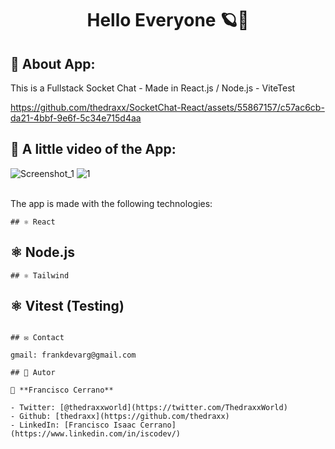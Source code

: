 <h1 align="center"> Hello Everyone 🪐👋</h1>

## 🤖 About App:
This is a Fullstack Socket Chat - Made in React.js / Node.js - ViteTest

https://github.com/thedraxx/SocketChat-React/assets/55867157/c57ac6cb-da21-4bbf-9e6f-5c34e715d4aa

## 🎥 A little video of the App:
![Screenshot_1](https://github.com/thedraxx/SocketChat-React/assets/55867157/847f20a9-a0e3-4fce-b557-e278ad4c67e6)
![1](https://github.com/thedraxx/SocketChat-React/assets/55867157/9b4acd2a-e5e7-4761-8b57-27f8e6c3932a)

<br> The app is made with the following technologies:</br>

```
## ⚛️ React
```
## ⚛️ Node.js
```
## ⚛️ Tailwind
```
## ⚛️ Vitest (Testing)
```

## ✉️ Contact

gmail: frankdevarg@gmail.com

## 🤔 Autor

👤 **Francisco Cerrano**

- Twitter: [@thedraxxworld](https://twitter.com/ThedraxxWorld)
- Github: [thedraxx](https://github.com/thedraxx)
- LinkedIn: [Francisco Isaac Cerrano](https://www.linkedin.com/in/iscodev/)
